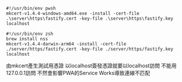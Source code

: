 ```
#!/usr/bin/env pwsh
mkcert-v1.4.4-windows-amd64.exe -install -cert-file .\server\https\fastify.cert -key-file .\server\https\fastify.key localhost
```
```
#!/usr/bin/env zsh
brew install nss
mkcert-v1.4.4-darwin-arm64 -install -cert-file ./server/https/fastify.cert -key-file ./server/https/fastify.key localhost
```
由mkcert產生測試用憑證
以localhost簽發憑證就要以localhost訪問
不能用127.0.0.1訪問
不然會影響PWA的Service Works導致連線不匹配
